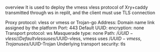 overview
It is used to deploy the vmess vless protocol of Xry+caddy transmitted through ws in replit, and the client must use TLS connection

Proxy protocol: vless or vmess or Trojan-go
Address: Domain name link assigned by the platform
Port: 443
Default UUID:
encryption: none
Transport protocol: ws
Masquerade type: none
Path: /$UUID-vless // Default vless uses /$UUID-vless, vmess uses /$UUID-vmess, Trojan uses /$UUID-Trojan
Underlying transport security: tls
